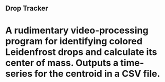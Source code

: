 ## Drop Tracker
# A rudimentary video-processing program for identifying colored Leidenfrost drops and calculate its center of mass. Outputs a time-series for the centroid in a CSV file.
